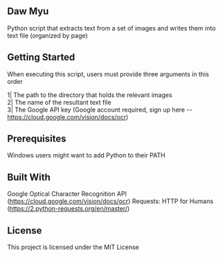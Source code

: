 Daw Myu
-------
Python script that extracts text from a set of images and writes them into text file (organized by page)


Getting Started
---------------
When executing this script, users must provide three arguments in this order

1| The path to the directory that holds the relevant images <br />
2| The name of the resultant text file <br />
3| The Google API key (Google account required, sign up here -- https://cloud.google.com/vision/docs/ocr)


Prerequisites
-------------
Windows users might want to add Python to their PATH


Built With
----------
Google Optical Character Recognition API (https://cloud.google.com/vision/docs/ocr)
Requests: HTTP for Humans (https://2.python-requests.org/en/master/)


License
-------
This project is licensed under the MIT License
